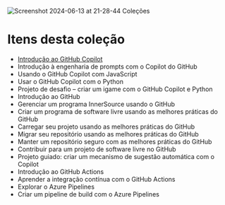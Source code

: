 ![Screenshot 2024-06-13 at 21-28-44 Coleções](https://github.com/daniloopinheiro/msft-learn-collections-fund-github-copilot/assets/64677271/0b880518-ee11-49b6-b1fd-59e2c6f5678a)


# Itens desta coleção


- [Introdução ao GitHub Copilot](/home/dop/fleet/msft-learn-collections-fund-github-copilot/intro-github-copilot.md)
- Introdução à engenharia de prompts com o Copilot do GitHub
- Usando o GitHub Copilot com JavaScript
- Usar o GitHub Copilot com o Python
- Projeto de desafio – criar um igame com o GitHub Copilot e Python
- Introdução ao GitHub
- Gerenciar um programa InnerSource usando o GitHub
- Criar um programa de software livre usando as melhores práticas do GitHub
- Carregar seu projeto usando as melhores práticas do GitHub
- Migrar seu repositório usando as melhores práticas do GitHub
- Manter um repositório seguro com as melhores práticas do GitHub
- Contribuir para um projeto de software livre no GitHub
- Projeto guiado: criar um mecanismo de sugestão automática com o Copilot
- Introdução ao GitHub Actions
- Aprender a integração contínua com o GitHub Actions
- Explorar o Azure Pipelines
- Criar um pipeline de build com o Azure Pipelines